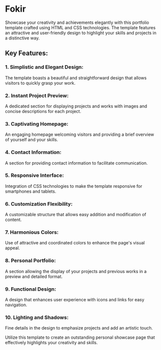 # Fokir

Showcase your creativity and achievements elegantly with this portfolio template crafted using HTML and CSS technologies. The template features an attractive and user-friendly design to highlight your skills and projects in a distinctive way.

## Key Features:
### 1. Simplistic and Elegant Design:
The template boasts a beautiful and straightforward design that allows visitors to quickly grasp your work.

### 2. Instant Project Preview:
A dedicated section for displaying projects and works with images and concise descriptions for each project.

### 3. Captivating Homepage:
An engaging homepage welcoming visitors and providing a brief overview of yourself and your skills.

### 4. Contact Information:
A section for providing contact information to facilitate communication.

### 5. Responsive Interface:
Integration of CSS technologies to make the template responsive for smartphones and tablets.

### 6. Customization Flexibility:
A customizable structure that allows easy addition and modification of content.

### 7. Harmonious Colors:
Use of attractive and coordinated colors to enhance the page's visual appeal.

### 8. Personal Portfolio:
A section allowing the display of your projects and previous works in a preview and detailed format.

### 9. Functional Design:
A design that enhances user experience with icons and links for easy navigation.

### 10. Lighting and Shadows:
Fine details in the design to emphasize projects and add an artistic touch.

Utilize this template to create an outstanding personal showcase page that effectively highlights your creativity and skills.
